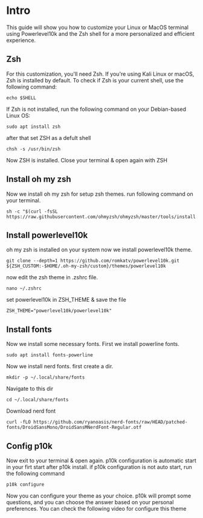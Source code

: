 # Intro
This guide will show you how to customize your Linux or MacOS terminal using Powerlevel10k and the Zsh shell for a more personalized and efficient experience.
## Zsh
For this customization, you'll need Zsh. If you're using Kali Linux or macOS, Zsh is installed by default. To check if Zsh is your current shell, use the following command:
```
echo $SHELL
```
If Zsh is not installed, run the following command on your Debian-based Linux OS:
```
sudo apt install zsh
```
after that set ZSH as a defult shell
```
chsh -s /usr/bin/zsh
```
Now ZSH is installed. Close your terminal & open again with ZSH
## Install oh my zsh
Now we install oh my zsh for setup zsh themes. run following command on your terminal.
```
sh -c "$(curl -fsSL https://raw.githubusercontent.com/ohmyzsh/ohmyzsh/master/tools/install.sh)"
```
## Install powerlevel10k
oh my zsh is installed on your system now we install powerlevel10k theme.
```
git clone --depth=1 https://github.com/romkatv/powerlevel10k.git ${ZSH_CUSTOM:-$HOME/.oh-my-zsh/custom}/themes/powerlevel10k
```
now edit the zsh theme in .zshrc file.
```
nano ~/.zshrc
```
set powerlevel10k in ZSH_THEME & save the file
```
ZSH_THEME="powerlevel10k/powerlevel10k"
```
## Install fonts
Now we install some necessary fonts. First we install powerline fonts.
```
sudo apt install fonts-powerline
```
Now we install nerd fonts. first create a dir.
```
mkdir -p ~/.local/share/fonts
```
Navigate to this dir
```
cd ~/.local/share/fonts
```
Download nerd font
```
curl -fLO https://github.com/ryanoasis/nerd-fonts/raw/HEAD/patched-fonts/DroidSansMono/DroidSansMNerdFont-Regular.otf
```
## Config p10k
Now exit to your terminal & open again. p10k configuration is automatic start in your firt start after p10k install. if p10k configuration is not auto start, run the following command
```
p10k configure
```
Now you can configure your theme as your choice. p10k will prompt some questions, and you can choose the answer based on your personal preferences.
You can check the following video for configure this theme

